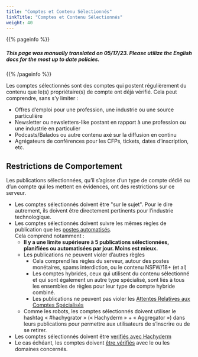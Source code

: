 ```yaml
---
title: "Comptes et Contenu Sélectionnés"
linkTitle: "Comptes et Contenu Sélectionnés"
weight: 40
---
```

{{% pageinfo %}}
<h5 class="text-center">This page was manually translated on 05/17/23. Please utilize the English docs for the most up to date policies.</h5>
{{% /pageinfo %}}

Les comptes sélectionnés sont des comptes qui postent régulièrement du contenu que le(s) propriétaire(s) de compte ont déjà vérifié. Cela peut comprendre, sans s’y limiter :

* Offres d’emploi pour une profession, une industrie ou une source particulière 
* Newsletter ou newsletters-like postant en rapport à une profession ou une industrie en particulier
* Podcasts/Balados ou autre contenu axé sur la diffusion en continu
* Agrégateurs de conférences pour les CFPs, tickets, dates d’inscription, etc.

## Restrictions de Comportement

Les publications sélectionnées, qu’il s’agisse d’un type de compte dédié ou d’un compte qui les mettent en évidences, ont des restrictions sur ce serveur.

* Les comptes sélectionnés doivent être "sur le sujet". Pour le dire autrement, ils doivent être directement pertinents pour l’industrie technologique.
* Les comptes sélectionnés doivent suivre les mêmes règles de publication que les [postes automatisés](../bot-accounts/#posting-rules).</br>
  Cela comprend notamment :
    * **Il y a une limite supérieure à 5 publications sélectionnées, planifiées ou automatisées par jour. Moins est mieux.**
    * Les publications ne peuvent violer d’autres règles
      * Cela comprend les règles du serveur, autour des postes monétaires, spams interdiction, ou le contenu NSFW/18+ (et al)
      * Les comptes hybrides, ceux qui utilisent du contenu sélectionné et qui sont également un autre type spécialisé, sont liés à tous les ensembles de règles pour leur type de compte hybride combiné.
      * Les publications ne peuvent pas violer les [Attentes Relatives aux Comptes Spécialisés](../covenant/)
    * Comme les robots, les comptes sélectionnés doivent utiliser le hashtag « #hachygrator » (« Hachyderm » + « Aggregator ») dans leurs publications pour permettre aux utilisateurs de s’inscrire ou de se retirer.
* Les comptes sélectionnés doivent être [verifiés avec Hachyderm](../verification/)
* Le cas échéant, les comptes doivent [être vérifiés](../../mastodon/user/verification/) avec le ou les domaines concernés.
